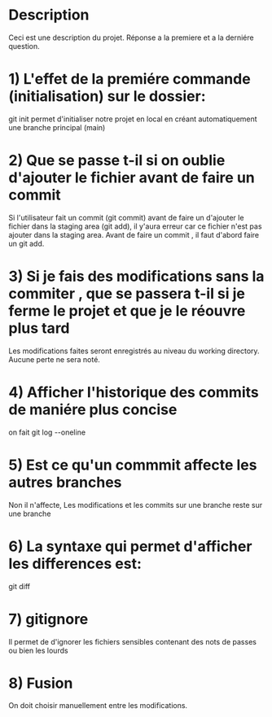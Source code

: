 # Description
Ceci est une description du projet.
Réponse a la premiere et a la derniére question.

# 1) L'effet de la premiére commande (initialisation) sur le dossier:
git init permet d'initialiser notre projet en local  en créant automatiquement une branche principal (main)

# 2) Que se passe t-il si on oublie d'ajouter le fichier avant de faire un commit 
Si l'utilisateur fait un commit (git commit) avant de faire un d'ajouter le fichier dans la staging area (git add), 
il y'aura erreur car ce fichier n'est pas ajouter dans la staging area. Avant de faire un commit , il faut d'abord faire un git add.

# 3) Si je fais des modifications sans la commiter , que se passera t-il si je ferme le projet et que je le réouvre plus tard
Les modifications faites seront enregistrés au niveau du working directory. Aucune perte ne sera noté.

# 4) Afficher l'historique des commits de maniére plus concise 
on fait git log --oneline

# 5) Est ce qu'un commmit affecte les autres branches
Non il n'affecte, Les modifications et les commits sur une branche reste sur une branche

# 6) La syntaxe qui permet d'afficher les differences est:
git diff

# 7) gitignore
Il permet de d'ignorer les fichiers sensibles contenant des nots de passes ou bien les lourds 

# 8) Fusion

On doit choisir manuellement entre les modifications.
